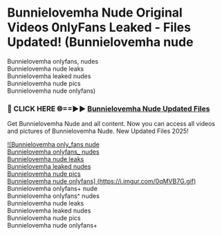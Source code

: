 # Bunnielovemha Nude Original Videos 0nlyFans Leaked - Files Updated! (Bunnielovemha nude<br>

Bunnielovemha onlyfans, nudes<br>
Bunnielovemha nude leaks<br>
Bunnielovemha leaked nudes<br>
Bunnielovemha nude pics<br>
Bunnielovemha nude onlyfans)

<h3>🔴 CLICK HERE 🌐==►► <a href="https://tinyurl.com/leaks-videos" rel="nofollow">Bunnielovemha Nude Updated Files</a></h3>

Get Bunnielovemha Nude and all content. Now you can access all videos and pictures of Bunnielovemha Nude. New Updated Files 2025!

[![Bunnielovemha only_fans nude<br>
Bunnielovemha onlyfans_ nudes<br>
Bunnielovemha nude leaks<br>
Bunnielovemha leaked nudes<br>
Bunnielovemha nude pics<br>
Bunnielovemha nude onlyfans]
(https://i.imgur.com/0qMVB7G.gif)](https://tinyurl.com/leaks-videos)
Bunnielovemha onlyfans+ nude<br>
Bunnielovemha onlyfans^ nudes<br>
Bunnielovemha nude leaks<br>
Bunnielovemha leaked nudes<br>
Bunnielovemha nude pics<br>
Bunnielovemha nude onlyfans+